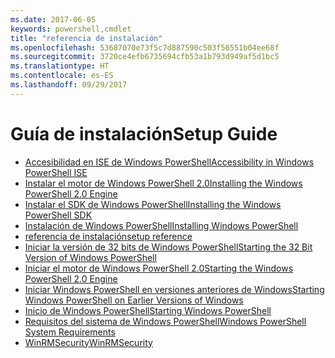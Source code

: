 ```yaml
---
ms.date: 2017-06-05
keywords: powershell,cmdlet
title: "referencia de instalación"
ms.openlocfilehash: 53687070e73f5c7d887590c503f56551b04ee68f
ms.sourcegitcommit: 3720ce4efb6735694cfb53a1b793d949af5d1bc5
ms.translationtype: HT
ms.contentlocale: es-ES
ms.lasthandoff: 09/29/2017
---
```

# <a name="setup-guide"></a><span data-ttu-id="43f0e-103">Guía de instalación</span><span class="sxs-lookup"><span data-stu-id="43f0e-103">Setup Guide</span></span>

- [<span data-ttu-id="43f0e-104">Accesibilidad en ISE de Windows PowerShell</span><span class="sxs-lookup"><span data-stu-id="43f0e-104">Accessibility in Windows PowerShell ISE</span></span>](Accessibility-in-Windows-PowerShell-ISE.md)
- [<span data-ttu-id="43f0e-105">Instalar el motor de Windows PowerShell 2.0</span><span class="sxs-lookup"><span data-stu-id="43f0e-105">Installing the Windows PowerShell 2.0 Engine</span></span>](Installing-the-Windows-PowerShell-2.0-Engine.md)
- [<span data-ttu-id="43f0e-106">Instalar el SDK de Windows PowerShell</span><span class="sxs-lookup"><span data-stu-id="43f0e-106">Installing the Windows PowerShell SDK</span></span>](Installing-the-Windows-PowerShell-SDK.md)
- [<span data-ttu-id="43f0e-107">Instalación de Windows PowerShell</span><span class="sxs-lookup"><span data-stu-id="43f0e-107">Installing Windows PowerShell</span></span>](Installing-Windows-PowerShell.md)
- [<span data-ttu-id="43f0e-108">referencia de instalación</span><span class="sxs-lookup"><span data-stu-id="43f0e-108">setup reference</span></span>](setup-reference.md)
- [<span data-ttu-id="43f0e-109">Iniciar la versión de 32 bits de Windows PowerShell</span><span class="sxs-lookup"><span data-stu-id="43f0e-109">Starting the 32 Bit Version of Windows PowerShell</span></span>](Starting-the-32-Bit-Version-of-Windows-PowerShell.md)
- [<span data-ttu-id="43f0e-110">Iniciar el motor de Windows PowerShell 2.0</span><span class="sxs-lookup"><span data-stu-id="43f0e-110">Starting the Windows PowerShell 2.0 Engine</span></span>](Starting-the-Windows-PowerShell-2.0-Engine.md)
- [<span data-ttu-id="43f0e-111">Iniciar Windows PowerShell en versiones anteriores de Windows</span><span class="sxs-lookup"><span data-stu-id="43f0e-111">Starting Windows PowerShell on Earlier Versions of Windows</span></span>](Starting-Windows-PowerShell-on-Earlier-Versions-of-Windows.md)
- [<span data-ttu-id="43f0e-112">Inicio de Windows PowerShell</span><span class="sxs-lookup"><span data-stu-id="43f0e-112">Starting Windows PowerShell</span></span>](Starting-Windows-PowerShell.md)
- [<span data-ttu-id="43f0e-113">Requisitos del sistema de Windows PowerShell</span><span class="sxs-lookup"><span data-stu-id="43f0e-113">Windows PowerShell System Requirements</span></span>](Windows-PowerShell-System-Requirements.md)
- [<span data-ttu-id="43f0e-114">WinRMSecurity</span><span class="sxs-lookup"><span data-stu-id="43f0e-114">WinRMSecurity</span></span>](WinRMSecurity.md)

